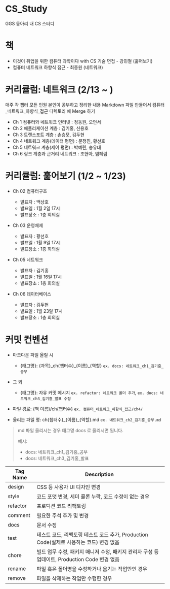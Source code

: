 # CS_Study

GGS 동아리 내 CS 스터디

# 책

- 이것이 취업을 위한 컴퓨터 과학이다 with CS 기술 면접 - 강민철 (훑어보기)
- 컴퓨터 네트워크 하향식 접근 - 최종원 (네트워크)

# 커리큘럼: 네트워크 (2/13 ~ )

매주 각 챕터 모든 인원 본인이 공부하고 정리한 내용 Markdown 파일 만들어서 컴퓨터_네트워크_하향식_접근 디렉토리 에 Merge 하기

- Ch 1 컴퓨터와 네트워크 인터넷 : 정동원, 오언서
- Ch 2 애플리케이션 계층 : 김기홍, 신용호
- Ch 3 트랜스포트 계층 : 손승모, 김두현
- Ch 4 네트워크 계층(데이터 평면) : 문정진, 황선호
- Ch 5 네트워크 계층(제어 평면) : 박예린, 송유태
- Ch 6 링크 계층과 근거리 네트워크 : 조현아, 염혜림

# 커리큘럼: 훑어보기 (1/2 ~ 1/23)

- Ch 02 컴퓨터구조

  - 발표자 : 백상호
  - 발표일 : 1월 2일 17시
  - 발표장소 : 1층 회의실
- Ch 03 운영체제

  - 발표자 : 황선호
  - 발표일 : 1월 9일 17시
  - 발표장소 : 1층 회의실
- Ch 05 네트워크

  - 발표자 : 김기홍
  - 발표일 : 1월 16일 17시
  - 발표장소 : 1층 회의실
- Ch 06 데이터베이스

  - 발표자 : 김두현
  - 발표일 : 1월 23일 17시
  - 발표장소 : 1층 회의실

# 커밋 컨벤션

- 마크다운 파일 올릴 시

  - {태그명}: {과목}\_ch{챕터수}\_{이름}\_{역할} `ex. docs: 네트워크_ch1_김기홍_공부`
- 그 외

  - {태그명}: 자유 커밋 메시지 `ex. refactor: 네트워크 폴더 추가`, `ex. docs: 네트워크_ch3_김기홍_발표 수정`
- 파일 경로: {책 이름}/ch{챕터수} `ex. 컴퓨터_네트워크_하향식_접근/ch4/`
- 올리는 파일 명: ch{챕터수}\_{이름}\_{역할}.md `ex. 네트워크_ch2_김기홍_공부.md`

> md 파일 올리시는 경우 태그명 docs 로 올리시면 됩니다.
>
> 예시:
>
> - docs: 네트워크_ch1_김기홍_공부
> - docs: 네트워크_ch3_김기홍_발표

| Tag Name | Description                                                                                   |
| -------- | --------------------------------------------------------------------------------------------- |
| design   | CSS 등 사용자 UI 디자인 변경                                                                  |
| style    | 코드 포맷 변경, 세미 콜론 누락, 코드 수정이 없는 경우                                         |
| refactor | 프로덕션 코드 리팩토링                                                                        |
| comment  | 필요한 주석 추가 및 변경                                                                      |
| docs     | 문서 수정                                                                                     |
| test     | 테스트 코드, 리펙토링 테스트 코드 추가, Production Code(실제로 사용하는 코드) 변경 없음       |
| chore    | 빌드 업무 수정, 패키지 매니저 수정, 패키지 관리자 구성 등 업데이트, Production Code 변경 없음 |
| rename   | 파일 혹은 폴더명을 수정하거나 옮기는 작업만인 경우                                            |
| remove   | 파일을 삭제하는 작업만 수행한 경우                                                            |
